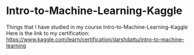 # Intro-to-Machine-Learning-Kaggle
Things that I have studied in my course Intro-to-Machine-Learning-Kaggle
Here is the link to my certification: https://www.kaggle.com/learn/certification/darshdattu/intro-to-machine-learning
